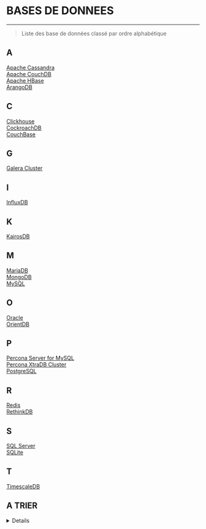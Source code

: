 # BASES DE DONNEES
---

> Liste des base de données classé par ordre alphabétique

## A

<div class="bdd-container">
  <div><a href="#bdd/apache_cassandra/apache_cassandra.md">Apache Cassandra</a></div>
  <div><a href="#bdd/apache_couchdb/apache_couchdb.md">Apache CouchDB</a></div>
  <div><a href="#bdd/apache_hbase/apache_hbase.md">Apache HBase</a></div>
  <div><a href="#bdd/arangodb/arangodb.md">ArangoDB</a></div>
</div>

## C

<div class="bdd-container">
  <div><a href="#bdd/clickhouse/clickhouse.md">Clickhouse</a></div>
  <div><a href="#bdd/cockroachdb/cockroachdb.md">CockroachDB</a></div>
  <div><a href="#bdd/couchbase/couchbase.md">CouchBase</a></div>
</div>

## G

<div class="bdd-container">
  <div><a href="#bdd/galera_cluster/galera_cluster.md">Galera Cluster</a></div>
</div>

## I

<div class="bdd-container">
  <div><a href="#bdd/influxdb/influxdb.md">InfluxDB</a></div>
</div>

## K

<div class="bdd-container">
  <div><a href="#bdd/kairosdb/kairosdb.md">KairosDB</a></div>
</div>



## M

<div class="bdd-container">
  <div><a href="#bdd/mariadb/mariadb.md">MariaDB</a></div>
  <div><a href="#bdd/mongodb/mongodb.md">MongoDB</a></div>
  <div><a href="#bdd/mysql/mysql.md">MySQL</a></div>
</div>

## O

<div class="bdd-container">
  <div><a href="#bdd/oracle/oracle.md">Oracle</a></div>
  <div><a href="#bdd/orientdb/orientdb.md">OrientDB</a></div>
</div>

## P

<div class="bdd-container">
  <div><a href="#bdd/percona_server_mysql/percona_server_mysql.md">Percona Server for MySQL</a></div>
  <div><a href="#bdd/percona_xtradb_cluster/percona_xtradb_cluster.md">Percona XtraDB Cluster</a></div>
  <div><a href="#bdd/postgresql/postgresql.md">PostgreSQL</a></div>
</div>

## R

<div class="bdd-container">
  <div><a href="#bdd/redis/redis.md">Redis</a></div>
  <div><a href="#bdd/rethinkdb/rethinkdb.md">RethinkDB</a></div>
</div>

## S

<div class="bdd-container">
  <div><a href="#bdd/sqlserver/sqlserver.md">SQL Server</a></div>
  <div><a href="#bdd/sqlite/sqlite.md">SQLite</a></div>
</div>

## T

<div class="bdd-container">
  <div><a href="#bdd/timescaledb/timescaledb.md">TimescaleDB</a></div>
</div>

## A TRIER

<details>

- [10 Best Practices for Data Migration](https://dzone.com/articles/10-best-practices-for-data-migration)
- [10 Common Database Security Issues](https://dzone.com/articles/10-common-database-security-issues)
- [14 SQL Jobs and Opportunities](https://dzone.com/articles/sql-jobs-and-opportunities-career-path-for-sql)
- [15 Rules of a Native Graph Database](https://dzone.com/articles/15-rules-of-a-native-graph-database)
- [9 of the Most Common Mistakes in Database Design](https://dzone.com/articles/9-of-the-most-common-mistakes-in-database-design)
- [9 Techniques to Build Cloud-Native, Geo-Distributed SQL Apps With Low Latency](https://dzone.com/articles/9-techniques-to-build-cloud-native-geo-distributed)
- [A Christmas Tale for DBAs: Twas the Night Before Deployment](https://dzone.com/articles/a-christmas-tale-for-dbas-twas-the-night-before-de)
- [A Christmas Tale for DBAs: Twas the Night Before Deployment](https://dzone.com/articles/a-christmas-tale-for-dbas-twas-the-night-before-de)
- [A Comprehensive Look at Opensource Database Security Concerns](https://www.opensourceforu.com/2020/09/a-comprehensive-look-at-opensource-database-security-concerns/)
- [A Guide to Automated Cloud Database Deployments](https://severalnines.com/database-blog/guide-automated-cloud-database-deployments)
- [A Guide to Database Backup Archiving in the Cloud](https://severalnines.com/database-blog/guide-database-backup-archiving-cloud)
- [A Practical Approach to Actually Scaling Your Database](https://dzone.com/articles/a-practical-approach-to-actually-scaling-your-data)
- [A practical guide to DataOps best practices](https://dataform.co/blog/data-ops)
- [A Review of Graph Databases](https://dzone.com/articles/a-review-of-graph-databases)
- [A Strategy for Implementing Database Source Control](https://dzone.com/articles/a-strategy-for-implementing-database-source-contro)
- [An Introduction to Data Lakes](https://severalnines.com/database-blog/introduction-data-lakes)
- [An Introduction to Document-Oriented Databases](https://www.digitalocean.com/community/conceptual_articles/an-introduction-to-document-oriented-databases)
- [An Introduction to Time Series Databases](https://severalnines.com/database-blog/introduction-time-series-databases)
- [An Overview of Cluster-to-Cluster Replication](https://severalnines.com/database-blog/overview-cluster-cluster-replication)
- [An Overview of PostgreSQL & MySQL Cross Replication](https://severalnines.com/blog/overview-postgresql-mysql-cross-replication)
- [An Overview of Sharding in PostgreSQL and How it Relates to MongoDB’s](https://www.percona.com/blog/2019/05/24/an-overview-of-sharding-in-postgresql-and-how-it-relates-to-mongodbs/)
- [Analyze This: MongoDB and Couchbase Analytics](https://dzone.com/articles/analyze-this-mongodb-amp-couchbase-analytics)
- [Apache Cassandra and Apache Ignite: Selecting the Right Distributed Database Solution](https://dzone.com/articles/apachereg-cassandra-and-apachereg-ignite-selecting)
- [Apache Cassandra vs. Apache Ignite: Strong Consistency and Transactions](https://dzone.com/articles/apache-cassandra-vs-apache-ignite-strong-consisten)
- [Apprendre à programmer sa propre gestion d'erreurs dans les procédures SQL](https://sgbd.developpez.com/actu/231777/Apprendre-a-programmer-ses-propres-erreurs-et-exceptions-dans-les-procedures-SQL-un-billet-de-Cinephil/)
- [autoxtrabackup v1.5.0: A Tool for Automatic Backups](https://www.percona.com/blog/2017/11/27/perconalab-autoxtrabackup-v1-5-0-release/)
- [Base de données : le top 15 des DBaaS pour les développeurs](https://www.silicon.fr/base-donnees-top-15-dbaas-developpeurs-223631.html?inf_by=5c1cb3fc671db8cc6f8b4ddd)
- [Basic Administration Comparison Between Oracle, MSSQL, MySQL, PostgreSQL](https://severalnines.com/database-blog/basic-administration-comparison-between-oracle-mssql-mysql-postgresql)
- [Benchmarking Manual Database Deployments vs Automated Deployments](https://severalnines.com/blog/benchmarking-manual-database-deployments-vs-automated-deployments)
- [Best Databases for Serverless](https://medium.com/upstash/best-databases-for-serverless-c9680f08ab71)
- [Best Practices for Archiving Your Database in the Cloud](https://severalnines.com/database-blog/best-practices-archiving-your-database-cloud)
- [Big Database (Part 1): Scalability](https://dzone.com/articles/big-database-1-scalability)
- [Big Database (Part 2): Database Architecture](https://dzone.com/articles/big-database-2-database-architecture)
- [Cassandra vs. MongoDB vs. Hbase: A Comparison of NoSQL Databases](https://logz.io/blog/nosql-database-comparison/)
- [Choosing the Right Database for Your Applications](https://dzone.com/articles/choosing-the-right-database-for-your-applications)
- [Cluster-Wide Database Maintenance and Why You Need It](https://severalnines.com/database-blog/cluster-wide-database-maintenance-and-why-you-need-it)
- [ClusterControl Tips & Tricks - Best Practices for Database Backups](https://severalnines.com/blog/clustercontrol-tips-tricks-best-practices-database-backups)
- [Clustered Database Node Failure and its Impact on High Availability](https://severalnines.com/database-blog/clustered-database-node-failure-and-its-impact-high-availability)
- [Comparing 3 open source databases: PostgreSQL, MariaDB, and SQLite](https://opensource.com/article/19/1/open-source-databases)
- [Comparing Data At-Rest Encryption Features for MariaDB, MySQL and Percona Server for MySQL](https://www.percona.com/blog/2018/08/23/comparing-data-at-rest-encryption-features-for-mariadb-mysql-and-percona-server-for-mysql/)
- [Comparing Postgres JSONB With NoSQL](https://dzone.com/articles/comparing-postgres-jsonb-with-nosql)
- [Comparing Temporary Tables for PostgreSQL & Oracle GTT](https://severalnines.com/database-blog/comparing-temporary-tables-postgresql-oracle-gtt)
- [Comprendre les bases de données relationnelles](https://www.digitalocean.com/community/tutorials/understanding-relational-databases-fr)
- [Concise Guide to Data Migration](https://dzone.com/articles/concise-guide-to-data-migration)
- [Consistency in Databases](https://dzone.com/articles/consistency-in-databases)
- [Convincing Your Team to Adopt TDD](https://dzone.com/articles/convincing-your-team-to-adopt-tdd)
- [CouchDB vs. MariaDB: Which Is Better?](https://dzone.com/articles/couchdb-vs-mariadb-which-is-better)
- [Cours complet pour apprendre les différents types de bases de données et le langage SQL](https://sgbd.developpez.com/tutoriels/cours-complet-bdd-sql/)
- [Data Democratization and How to Get Started?](https://dzone.com/articles/data-democratization-and-how-to-get-started)
- [Data Structures and Their Applications](https://dzone.com/articles/data-structures-and-their-applications)
- [Database Architectures and Use Cases - Explained](https://dzone.com/articles/database-architectures-amp-use-cases-explained)
- [Database Audits: Why You Need Them and What Tools to Use](https://dzone.com/articles/database-audits-why-you-need-them-and-what-tools-t)
- [Database Backups - Comparing MariaDB Mariabackup and Percona Xtrabackup](https://severalnines.com/blog/database-backups-comparing-mariadb-mariabackup-and-percona-xtrabackup)
- [Database Backups in the Cloud for Disaster Recovery](https://severalnines.com/database-blog/database-backups-cloud-disaster-recovery)
- [Database Connection Pools Need to Evolve](https://dzone.com/articles/database-connection-pools-need-to-evolve)
- [Database Design Best Practices: 7 Mistakes to Avoid](https://dzone.com/articles/database-design-best-practices-7-mistakes-to-avoid)
- [Database Design Best Practices](https://dzone.com/articles/database-design-best-practices)
- [Database High Availability Comparison - MySQL / MariaDB Replication vs Oracle Data Guard](https://severalnines.com/blog/database-high-availability-comparison-mysql-mariadb-replication-vs-oracle-data-guard)
- [Database Load Balancing for MySQL and MariaDB with ProxySQL - Tutorial](https://severalnines.com/resources/tutorials/proxysql-tutorial-mysql-mariadb)
- [Database Load Balancing in a Multi-Cloud Environment](https://severalnines.com/database-blog/database-load-balancing-multi-cloud-environment)
- [Database Migration Using Apache NiFi](https://blog.pythian.com/database-migration-using-apache-nifi/)
- [Databases in Containers](https://caylent.com/databases-in-containers/)
- [Databases in the Microservices World - Rob Richardson (MemSQL)](https://www.youtube.com/watch?v=dG1qPaqgiNQ)
- [DBA Concerns About Next-Gen, Non-Volatile Memory Storage Products](https://www.percona.com/blog/2020/03/11/dba-concerns-about-next-gen-non-volatile-memory-storage-products/)
- [DbaaS: La base de données managée dans le cloud](https://practicalprogramming.fr/dbaas-la-base-de-donnees-dans-le-cloud/)
- [Découvrez les dangers de MySQL et MariaDB](https://sqlpro.developpez.com/tutoriel/dangers-mysql-mariadb/)
- [Deep Dive: NewSQL Databases](https://dzone.com/articles/deep-dive-newsql-databases)
- [Désactiver les moteurs inutilisés dans MariaDB / MySQL](https://www.dsfc.net/infrastructure/base-de-donnees-infrastructure/desactiver-moteurs-inutilises-mariadb-mysql/)
- [Different types of NoSQL databases and when to use them](https://hub.packtpub.com/different-types-of-nosql-databases-and-when-to-use-them/)
- [Do Graph Databases Scale?](https://dzone.com/articles/do-graph-databases-scale)
- [Do Graph Databases Scale?](https://dzone.com/articles/do-graph-databases-scale)
- [Domain-Driven Design Demystified](https://dzone.com/articles/domain-driven-design-demystified)
- [Don’t Use Database Generated IDs in Domain Entities](https://medium.com/swlh/dont-use-database-generated-ids-d703d35e9cc4)
- [Eclipse JNoSQL: A Quick Overview of Redis, Cassandra, Couchbase, and Neo4j](https://dzone.com/articles/eclipse-jnosql-a-quick-overview-with-redis-cassand)
- [Équivalent du MATCH AGAINST de MySQL sur PostgreSQL](https://www.deblan.io/post/559/equivalent-du-match-against-de-mysql-sur-postgresql)
- [Finding All Palindromes Contained in Strings With SQL](https://dzone.com/articles/finding-all-palindromes-contained-in-strings-with)
- [First Class SQL for Full-Text Search](https://dzone.com/articles/first-class-sql-for-full-text-search)
- [Getting Started with ProxySQL - MySQL & MariaDB Load Balancing Tutorial](https://severalnines.com/blog/getting-started-proxysql-mysql-mariadb-load-balancing-tutorial)
- [Goku: Building a scalable and high performant time series database system](https://medium.com/pinterest-engineering/goku-building-a-scalable-and-high-performant-time-series-database-system-a8ff5758a181)
- [Graph Data Structure Tutorial](https://linuxhint.com/graph_data_structure_tutorial/)
- [Graph Databases for Beginners: Other Graph Technologies](https://dzone.com/articles/graph-databases-for-beginners-other-graph-technolo)
- [Graph Query Language Comparison - Gremlin vs Cypher vs nGQL](https://dzone.com/articles/graph-query-language-comparison-gremlin-vs-cypher)
- [High Throughput and Low Latency Master-Slave Replication](https://dzone.com/articles/high-throughput-and-low-latency-master-slave-repli)
- [How Container Networking Affects Database Performance](https://www.percona.com/blog/2020/03/18/how-container-networking-affects-database-performance/)
- [How Database B-tree Indexing works](https://dzone.com/articles/database-btree-indexing-in-sqlite)
- [How Database Indexing Actually Works](https://betterprogramming.pub/how-database-indexing-actually-works-ba6e19e75169)
- [How to Approach Data Migration in 3 Stages](https://dzone.com/articles/how-to-approach-data-migration-in-3-stages)
- [How to Choose Between an RDBMS and a NoSQL Database](https://opensourceforu.com/2018/04/how-to-choose-between-an-rdbms-and-a-nosql-database/)
- [How to choose the right database for your service](https://medium.com/wix-engineering/how-to-choose-the-right-database-for-your-service-97b1670c5632)
- [How To Connect to a Managed Database on Ubuntu 18.04](https://www.digitalocean.com/community/tutorials/how-to-connect-to-managed-database-ubuntu-18-04)
- [How to Deploy Open Source Databases](https://severalnines.com/database-blog/how-deploy-open-source-databases)
- [How to Easy Manage Database Updates and Security Patches](https://severalnines.com/database-blog/how-easy-manage-database-updates-and-security-patches)
- [How to Explore Databases Visually With Relational Data Browse](https://dzone.com/articles/how-to-explore-databases-visually-relational-data)
- [How to Manage an SQL Database](https://www.digitalocean.com/community/tutorials/how-to-manage-sql-database-cheat-sheet)
- [How To Migrate a MySQL Database to PostgreSQL Using pgLoader](https://www.digitalocean.com/community/tutorials/how-to-migrate-mysql-database-to-postgres-using-pgloader)
- [How to Reduce Replication Lag in Multi-Cloud Deployments](https://severalnines.com/database-blog/how-reduce-replication-lag-multi-cloud-deployments)
- [How to Use Amazon DMS to Perform a Database Migration](https://dzone.com/articles/how-to-use-amazon-dms-to-perform-a-database-migrat)
- [How to Write Efficient TOP N Queries in SQL](https://dzone.com/articles/how-to-write-efficient-top-n-queries-in-sql)
- [How-To: Migrate PostgreSQL databases to MySQL using the MySQL Workbench Migration Wizard](https://mysqlworkbench.org/2012/11/how-to-migrate-postgresql-databases-to-mysql-using-the-mysql-workbench-migration-wizard/)
- [Instrumenting Your Node/Express Application](https://dzone.com/articles/instrumenting-your-nodeexpress-application)
- [Introducing Metabase, a Simple and Powerful Analytics Tool](https://www.percona.com/blog/2020/04/01/introducing-metabase-a-simple-and-powerful-analytics-tool/)
- [Introduction aux bases de données temporelles](https://blog.octo.com/introduction-aux-bases-de-donnees-temporelles/)
- [Is My Database Vulnerable to Attack? A Security Checklist](https://severalnines.com/database-blog/my-database-vulnerable-attack-security-checklist)
- [Isolation Repeatable Read avec PostgreSQL versus MySQL](https://blog-postgresql.verite.pro/2020/02/10/isolation-postgresql-vs-mysql.html)
- [Kapacitor and Continuous Queries: How to Decide Which Tool You Need](https://dzone.com/articles/kapacitor-and-continuous-queries-how-to-decide-whi)
- [Keeping up with advances in open source database administration](https://opensource.com/article/17/9/open-source-database-advances)
- [Key Differences Between Apache Ignite, Hazelcast, Cassandra, and Tarantool](https://dzone.com/articles/key-differences-between-apache-ignite-hazelcast-ca)
- [Les formes normales en base de données](https://constantin-boulanger.fr/les-formes-normales-en-base-de-donnees/)
- [Les raisons à la lenteur d’un moteur de base de données relationnelle](https://www.dsfc.net/infrastructure/base-de-donnees-infrastructure/raisons-lenteur-moteur-base-donnees-relationnelle/)
- [Managing Database Backup Retention Schedules](https://severalnines.com/database-blog/managing-database-backup-retention-schedules)
- [Migrating from DB2 to PostgreSQL - What You Should Know](https://severalnines.com/database-blog/migrating-db2-postgresql-what-you-should-know) 
- [Migrating from MSSQL to PostgreSQL - What You Should Know](https://severalnines.com/blog/migrating-mssql-postgresql-what-you-should-know)
- [Migration MSSQL vers MongoDB avec SSIS](https://blog.sodifrance.fr/migration-mssql-vers-mongodb-avec-ssis/)
- [MongoDB vs MySQL NoSQL - Why Mongo is Better](https://severalnines.com/database-blog/mongodb-vs-mysql-nosql-why-mongo-better)
- [Moving Toward Smarter Data: Graph Databases and Machine Learning](https://dzone.com/articles/graph-databases-machine-learning)
- [Multi-Source Replication Performance with GTID](https://www.percona.com/blog/2018/03/30/multi-source-replication-performance-with-gtid/)
- [My DBA is Sick - Database Failover Tips for SysAdmins](https://severalnines.com/database-blog/my-dba-sick-database-failover-tips-sysadmins)
- [My DBA is Sick - Database Security Tips for SysAdmins](https://severalnines.com/database-blog/my-dba-sick-database-security-tips-sysadmins)
- [My DBA is Sick - Database User Management Tips for SysAdmins](https://severalnines.com/database-blog/my-dba-sick-database-user-management-tips-sysadmins)
- [My DBA is Sick - Disaster Planning & Backup Tips for SysAdmins](https://severalnines.com/database-blog/my-dba-sick-disaster-planning-backup-tips-sysadmins)
- [MyDBA is Sick - Database Monitoring Tips for SysAdmins](https://severalnines.com/database-blog/mydba-sick-database-monitoring-tips-sysadmins)
- [MySQL 8 vs. MariaDB: Comparison of Window Functions and CTEs](https://dzone.com/articles/mysql-8-vs-mariadb-comparison-of-window-functions)
- [MySQL 8.0 vs. MariaDB: Comparison of Database Roles](https://dzone.com/articles/mysql-80-vs-mariadb-comparison-of-database-roles)
- [MySQL Workbench vs. DBConvert — Migrate From SQL Server to MySQL](https://dzone.com/articles/mysql-workbench-vs-dbconvert-migrate-from-sql-serv)
- [MySQL, Percona Server for MySQL and MariaDB Default Configuration Differences](https://www.percona.com/blog/2017/10/09/mysql-and-mariadb-default-configuration-differences/)
- [Normalize Your Database Tables For Optimal Flexibility](https://blog.pythian.com/normalize-database-tables-optimal-flexibility/)
- [NoSQL Performance Benchmark 2018: MongoDB, PostgreSQL, OrientDB, Neo4j and ArangoDB](https://dzone.com/articles/nosql-performance-benchmark-2018-mongodb-postgresq)
- [NoSQL vs. SQL: Differences Explained](https://dzone.com/articles/nosql-vs-sql-differences-explained)
- [Observability Differences Between MySQL 8 and MariaDB 10.4](https://www.percona.com/blog/2020/02/05/observability-differences-between-mysql-8-and-mariadb-10-4/)
- [On Evolution of Database Languages, Part 3](https://dzone.com/articles/on-evolution-of-database-languages-part-3)
- [Optimizing Data Queries for Time Series Applications](https://dzone.com/articles/optimizing-data-queries-for-time-series-applicatio)
- [Prepare Your Databases for High Traffic on Black Friday](https://www.percona.com/blog/2019/11/11/prepare-your-databases-for-high-traffic-on-black-friday/)
- [Real-Time Database Backup to OSS on the OSS Console](https://dzone.com/articles/real-time-database-backup-to-oss-on-the-oss-consol)
- [Reasons Your Database Might Crash](https://dzone.com/articles/reasons-that-might-cause-your-database-to-crash)
- [Relational to NoSQL: CRM Application Data Visibility](https://dzone.com/articles/relational-to-nosql-crm-application-data-visibilit)
- [Relational to NoSQL: CRM Application Data Visibility](https://dzone.com/articles/relational-to-nosql-crm-application-data-visibilit)
- [Replication from Percona Server for MySQL to PostgreSQL using pg_chameleon](https://www.percona.com/blog/2018/08/17/replication-from-percona-server-for-mysql-to-postgresql-using-pg_chameleon/)
- [Rule-Based Query Optimization](https://dzone.com/articles/rule-based-query-optimization)
- [Searching JSON: Comparing Text Search in Couchbase and MongoDB](https://dzone.com/articles/searching-json-comparing-text-search-in-couchbase-3)
- [Settling the Myth of Transparent HugePages for Databases](https://www.percona.com/blog/2019/03/06/settling-the-myth-of-transparent-hugepages-for-databases/)
- [Should I Use MongoDB or PostgreSQL?](https://medium.com/geekculture/should-i-use-mongodb-or-postgresql-ba2c1bb8b768)
- [Simplify Database Migration by Using Object Relational Mapping](https://opensourceforu.com/2019/07/simplify-database-migration-by-using-object-relational-mapping/)
- [SQL to NoSQL: 7 Metrics to Compare Query Languages](https://dzone.com/articles/sql-to-nosql-how-would-you-choose)
- [SQL vs. NoSQL: What's the Best Database for Your Next Project?](https://www.makeuseof.com/sql-vs-nosql-whats-the-best-database-for-your-next-project/)
- [SysAdmin Working from Home? Tips to Automate MySQL, MariaDB, Postgres & MongoDB](https://severalnines.com/resources/webinars/sysadmin-working-home-tips-automate-mysql-mariadb-postgres-mongodb)
- [Table Store Data Models: Wide Column and Time Series](https://dzone.com/articles/table-store-data-models-wide-column-and-time-serie)
- [Table Store Time Series Data Storage Architecture](https://dzone.com/articles/table-store-time-series-data-storage-architecture)
- [The 10 Habits for Highly Successful Compliant Database DevOps](https://dzone.com/articles/the-10-habits-for-highly-successful-compliant-data)
- [The 9 Most Common Database Design Errors](https://www.vertabelo.com/blog/technical-articles/the-9-most-common-database-design-errors)
- [The ACID Property For Database Transactions](https://medium.com/0xcode/the-acid-property-for-database-transactions-573643f5b7de)
- [The Basics of BDD in Testing](https://dzone.com/articles/the-basics-of-bdd-in-testing)
- [The Battle of the NoSQL Databases - Comparing MongoDB & Cassandra](https://severalnines.com/database-blog/battle-nosql-databases-comparing-mongodb-cassandra)
- [The Effect of Isolation Levels on Distributed SQL Performance Benchmarking](https://dzone.com/articles/the-effect-of-isolation-levels-on-distributed-sql)
- [The Future of Database Technology in the Era of Serverless Computing](https://dzone.com/articles/the-future-of-database-technology-in-the-era-of-se)
- [The Multi-Source GTID Replication Maze](https://www.percona.com/blog/2018/03/13/the-multi-source-gtid-replication-maze/)
- [The Normalization Spectrum](https://dzone.com/articles/the-normalization-spectrum)
- [The Story of Multi-Model Databases](https://dzone.com/articles/the-story-of-multi-model-databases)
- [The Types of Modern Databases](https://dzone.com/articles/the-types-of-modern-databases)
- [Tips for Migrating from Proprietary to Open Source Databases](https://severalnines.com/database-blog/tips-migrating-proprietary-open-source-databases)
- [Tips for Migrating HSQL to PostgreSQL](https://dzone.com/articles/tips-for-migrating-hsql-to-postgresql)
- [Tips for Reducing Production Database Infrastructure Costs](https://severalnines.com/database-blog/tips-reducing-production-database-infrastructure-costs)
- [Tool for safely migrating from PostgreSQL to MySQL](https://github.com/pivotal-cf/pg2mysql)
- [Top 7 Reasons Why Security Goes Wrong In A Database System](https://www.percona.com/blog/2020/06/25/top-7-reasons-why-security-goes-wrong-in-a-database-system/)
- [Top Features to Look for in Database Activity Monitoring (DAM) Tools](https://dzone.com/articles/top-features-to-look-for-in-database-activity-moni)
- [Tweaking RDS Database Performance and ElastiCache](https://dzone.com/articles/tweaking-rds-database-performance-and-elasticache)
- [Understanding Database Sharding](https://www.digitalocean.com/community/tutorials/understanding-database-sharding)
- [Understanding Graph Databases](https://dzone.com/articles/understanding-graph-databases)
- [Understanding Managed Databases](https://www.digitalocean.com/community/tutorials/understanding-managed-databases)
- [Understanding Relational Databases](https://www.digitalocean.com/community/tutorials/understanding-relational-databases)
- [Understanding the Challenges with Databases and DevOps](https://severalnines.com/database-blog/understanding-challenges-databases-and-devops)
- [Update on fsync Performance](https://www.percona.com/blog/2019/09/19/update-on-fsync-performance/)
- [Using Database Backup Advisors to Automate Maintenance Tasks](https://severalnines.com/database-blog/using-database-backup-advisors-automate-maintenance-tasks)
- [Using dbdeployer to manage MySQL, Percona Server and MariaDB sandboxes](https://www.percona.com/blog/2018/05/24/using-dbdeployer-to-manage-mysql-percona-server-and-mariadb-sandboxes/)
- [Using DISTINCT ON in Non-PostgreSQL Databases](https://dzone.com/articles/using-distinct-on-in-non-postgresql-databases)
- [Version Control for Distributed SQL Databases with Flyway](https://dzone.com/articles/version-control-for-distributed-sql-databases-with)
- [What an In-Memory Database Is and How It Persists Data Efficiently](https://dzone.com/articles/what-an-in-memory-database-is-and-how-it-persists)
- [What Are the Best Practices of Database Design?](https://caylent.com/best-practices-database-design/)
- [What Are the Database Scalability Methods?](https://dzone.com/articles/what-are-the-database-scalability-methods)
- [What Do We Mean by Database Scalability?](https://dzone.com/articles/what-do-we-mean-by-database-scalability)
- [What I’m Talking About When I Talk About TDD](https://dzone.com/articles/what-im-talking-about-when-i-talk-about-tdd)
- [What is a Multi-Cloud Database?](https://severalnines.com/database-blog/what-is-a-multi-cloud-database)
- [What Is Data Consolidation?](https://dzone.com/articles/what-is-data-consolidation)
- [What is GraphQL?](https://saracemal.medium.com/what-is-graphql-3fca5bd75709)
- [What is NoSQL?](https://www.digitalocean.com/community/tutorials/what-is-nosql)
- [What Is Relational Database Management System (RDMS)?](https://www.poftut.com/what-is-relational-database-management-system-rdms/)
- [What is the Relational Model?](https://www.digitalocean.com/community/tutorials/what-is-the-relational-model)
- [When Should I Add an Extra Database Node?](https://severalnines.com/database-blog/when-should-i-add-extra-database-node)
- [Which Time-Series Database is Better: TimescaleDB vs InfluxDB](https://severalnines.com/database-blog/which-time-series-database-better-timescaledb-vs-influxdb)
- [Why Column Stores?](https://blog.pythian.com/why-column-stores/)
- [Why We Moved From NoSQL MongoDB to PostgreSQL](https://dzone.com/articles/why-we-moved-from-nosql-mongodb-to-postgresql)
- [Why You Should Consider Database-as-a-Service](https://dzone.com/articles/why-you-should-consider-database-as-a-service)
- [YCSB-JSON: Implementation for Couchbase and MongoDB](https://dzone.com/articles/ycsb-json-implementation-for-couchbase-and-mongodb)

</details>
